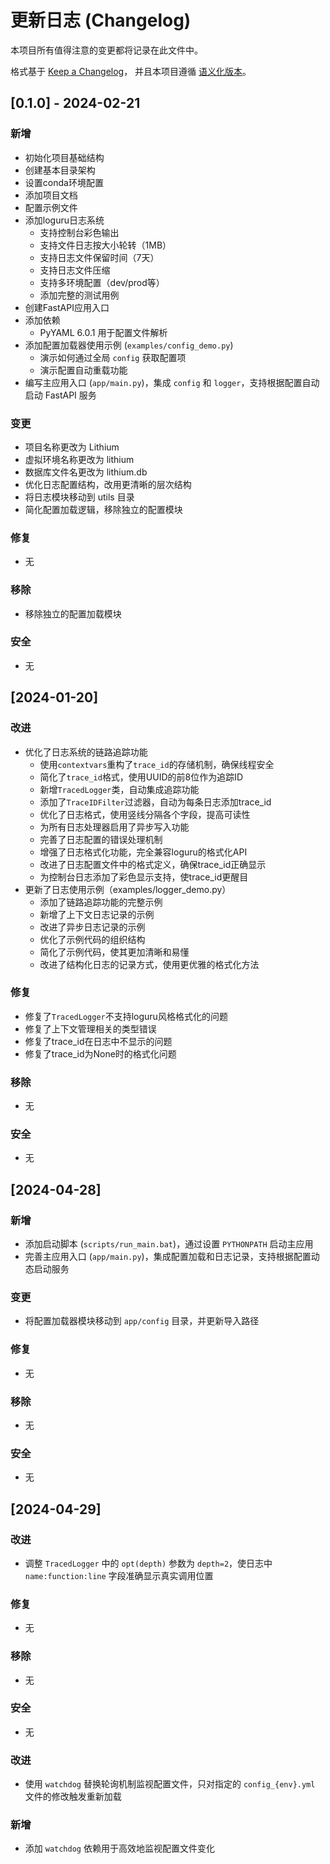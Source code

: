# 更新日志 (Changelog)

本项目所有值得注意的变更都将记录在此文件中。

格式基于 [Keep a Changelog](https://keepachangelog.com/zh-CN/1.0.0/)，
并且本项目遵循 [语义化版本](https://semver.org/lang/zh-CN/)。

## [0.1.0] - 2024-02-21

### 新增
- 初始化项目基础结构
- 创建基本目录架构
- 设置conda环境配置
- 添加项目文档
- 配置示例文件
- 添加loguru日志系统
  - 支持控制台彩色输出
  - 支持文件日志按大小轮转（1MB）
  - 支持日志文件保留时间（7天）
  - 支持日志文件压缩
  - 支持多环境配置（dev/prod等）
  - 添加完整的测试用例
- 创建FastAPI应用入口
- 添加依赖
  - PyYAML 6.0.1 用于配置文件解析
- 添加配置加载器使用示例 (`examples/config_demo.py`)
  - 演示如何通过全局 `config` 获取配置项
  - 演示配置自动重载功能
- 编写主应用入口 (`app/main.py`)，集成 `config` 和 `logger`，支持根据配置自动启动 FastAPI 服务

### 变更
- 项目名称更改为 Lithium
- 虚拟环境名称更改为 lithium
- 数据库文件名更改为 lithium.db
- 优化日志配置结构，改用更清晰的层次结构
- 将日志模块移动到 utils 目录
- 简化配置加载逻辑，移除独立的配置模块

### 修复
- 无

### 移除
- 移除独立的配置加载模块

### 安全
- 无

## [2024-01-20]

### 改进
- 优化了日志系统的链路追踪功能
  - 使用`contextvars`重构了`trace_id`的存储机制，确保线程安全
  - 简化了`trace_id`格式，使用UUID的前8位作为追踪ID
  - 新增`TracedLogger`类，自动集成追踪功能
  - 添加了`TraceIDFilter`过滤器，自动为每条日志添加trace_id
  - 优化了日志格式，使用竖线分隔各个字段，提高可读性
  - 为所有日志处理器启用了异步写入功能
  - 完善了日志配置的错误处理机制
  - 增强了日志格式化功能，完全兼容loguru的格式化API
  - 改进了日志配置文件中的格式定义，确保trace_id正确显示
  - 为控制台日志添加了彩色显示支持，使trace_id更醒目
- 更新了日志使用示例（examples/logger_demo.py）
  - 添加了链路追踪功能的完整示例
  - 新增了上下文日志记录的示例
  - 改进了异步日志记录的示例
  - 优化了示例代码的组织结构
  - 简化了示例代码，使其更加清晰和易懂
  - 改进了结构化日志的记录方式，使用更优雅的格式化方法

### 修复
- 修复了`TracedLogger`不支持loguru风格格式化的问题
- 修复了上下文管理相关的类型错误
- 修复了trace_id在日志中不显示的问题
- 修复了trace_id为None时的格式化问题

### 移除
- 无

### 安全
- 无

## [2024-04-28]

### 新增
- 添加启动脚本 (`scripts/run_main.bat`)，通过设置 `PYTHONPATH` 启动主应用
- 完善主应用入口 (`app/main.py`)，集成配置加载和日志记录，支持根据配置动态启动服务

### 变更
- 将配置加载器模块移动到 `app/config` 目录，并更新导入路径

### 修复
- 无

### 移除
- 无

### 安全
- 无

## [2024-04-29]

### 改进
- 调整 `TracedLogger` 中的 `opt(depth)` 参数为 `depth=2`，使日志中 `name:function:line` 字段准确显示真实调用位置

### 修复
- 无

### 移除
- 无

### 安全
- 无

### 改进
- 使用 `watchdog` 替换轮询机制监视配置文件，只对指定的 `config_{env}.yml` 文件的修改触发重新加载

### 新增
- 添加 `watchdog` 依赖用于高效地监视配置文件变化 